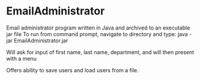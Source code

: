 # EmailAdministrator
Email administrator program written in Java and archived to an executable jar file
To run from command prompt, navigate to directory and type: java -jar EmailAdministrator.jar

Will ask for input of first name, last name, department, and will then present with a menu

Offers ability to save users and load users from a file.
